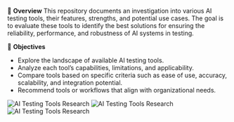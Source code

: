 📘 **Overview**
This repository documents an investigation into various AI testing tools, their features, strengths, and potential use cases. The goal is to evaluate these tools to identify the best solutions for ensuring the reliability, performance, and robustness of AI systems in testing.

🚀 **Objectives**
- Explore the landscape of available AI testing tools.
- Analyze each tool’s capabilities, limitations, and applicability.
- Compare tools based on specific criteria such as ease of use, accuracy, scalability, and integration potential.
- Recommend tools or workflows that align with organizational needs.


![AI Testing Tools Research](https://i.giphy.com/media/v1.Y2lkPTc5MGI3NjExZ20xOWxicWw3Z2xoMjZndHMwdW53MDI1ZWw4cnJ5bWhndnF1aGN3aiZlcD12MV9pbnRlcm5hbF9naWZfYnlfaWQmY3Q9Zw/O3GqAYR9jFxLi/giphy.gif)
![AI Testing Tools Research](https://i.giphy.com/media/v1.Y2lkPTc5MGI3NjExMG92bHZnMHphanpqNGFtMTlwYTE4OXR2cDNseWgxNjNyaG9rMXduYSZlcD12MV9pbnRlcm5hbF9naWZfYnlfaWQmY3Q9Zw/aPLpgeNGvKpyrSaPmX/giphy.gif)
![AI Testing Tools Research](https://i.giphy.com/media/v1.Y2lkPTc5MGI3NjExOHU0MTFibXl3dWh0YXYxd295MjI5MG50M2dzcWhzaXIwdWFudm1tNCZlcD12MV9pbnRlcm5hbF9naWZfYnlfaWQmY3Q9Zw/qAtZM2gvjWhPjmclZE/giphy.gif)
